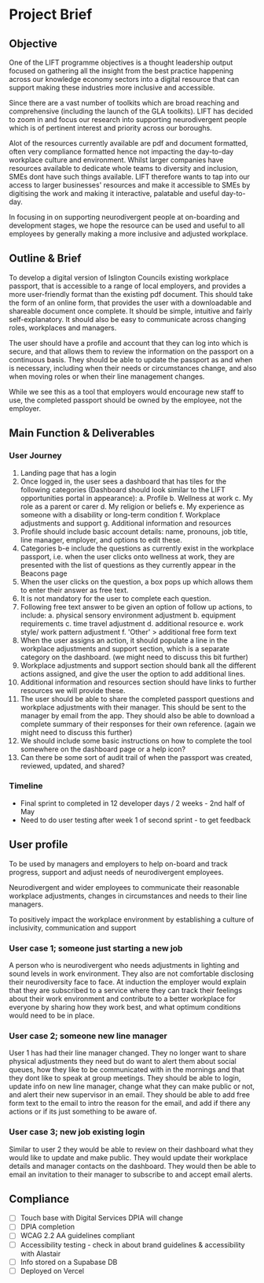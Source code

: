 # Project Brief

## Objective

One of the LIFT programme objectives is a thought leadership output focused on gathering all the insight from the best practice happening across our knowledge economy sectors into a digital resource that can support making these industries more inclusive and accessible.

Since there are a vast number of toolkits which are broad reaching and comprehensive (including the launch of the GLA toolkits). LIFT has decided to zoom in and focus our research into supporting neurodivergent people which is of pertinent interest and priority across our boroughs.

Alot of the resources currently available are pdf and document formatted, often very compliance formatted hence not impacting the day-to-day workplace culture and environment. Whilst larger companies have resources available to dedicate whole teams to diversity and inclusion, SMEs dont have such things available. LIFT therefore wants to tap into our access to larger businesses' resources and make it accessible to SMEs by digitising the work and making it interactive, palatable and useful day-to-day.

In focusing in on supporting neurodivergent people at on-boarding and development stages, we hope the resource can be used and useful to all employees by generally making a more inclusive and adjusted workplace.

## Outline & Brief

To develop a digital version of Islington Councils existing workplace passport, that is accessible to a range of local employers, and provides a more user-friendly format than the existing pdf document. This should take the form of an online form, that provides the user with a downloadable and shareable document once complete. It should be simple, intuitive and fairly self-explanatory. It should also be easy to communicate across changing roles, workplaces and managers.

The user should have a profile and account that they can log into which is secure, and that allows them to review the information on the passport on a continuous basis. They should be able to update the passport as and when is necessary, including when their needs or circumstances change, and also when moving roles or when their line management changes.

While we see this as a tool that employers would encourage new staff to use, the completed passport should be owned by the employee, not the employer.

## Main Function & Deliverables

### User Journey

1. Landing page that has a login
2. Once logged in, the user sees a dashboard that has tiles for the following categories (Dashboard should look similar to the LIFT opportunities portal in appearance):
  a. Profile
  b. Wellness at work
  c. My role as a parent or carer
  d. My religion or beliefs
  e. My experience as someone with a disability or long-term condition
  f. Workplace adjustments and support
  g. Additional information and resources
3. Profile should include basic account details: name, pronouns, job title, line manager, employer, and options to edit these.
4. Categories b-e include the questions as currently exist in the workplace passport, i.e. when the user clicks onto wellness at work, they are presented with the list of questions as they currently appear in the Beacons page
5. When the user clicks on the question, a box pops up which allows them to enter their answer as free text.
6. It is not mandatory for the user to complete each question.
7. Following free text answer to be given an option of follow up actions, to include:
  a. physical sensory environment adjustment
  b. equipment requirements
  c. time travel adjustment
  d. additional resource
  e. work style/ work pattern adjustment
  f. 'Other' > additional free form text
8. When the user assigns an action, it should populate a line in the workplace adjustments and support section, which is a separate category on the dashboard. (we might need to discuss this bit further)
9. Workplace adjustments and support section should bank all the different actions assigned, and give the user the option to add additional lines.
10. Additional information and resources section should have links to further resources  we will provide these.
11. The user should be able to share the completed passport questions and workplace adjustments with their manager. This should be sent to the manager by email from the app. They should also be able to download a complete summary of their responses for their own reference. (again we might need to discuss this further)
12. We should include some basic instructions on how to complete the tool somewhere on the dashboard page  or a help icon?
13. Can there be some sort of audit trail of when the passport was created, reviewed, updated, and shared?

### Timeline

- Final sprint to completed in 12 developer days / 2 weeks - 2nd half of May
- Need to do user testing after week 1 of second sprint - to get feedback

## User profile

To be used by managers and employers to help on-board and track progress, support and adjust needs of neurodivergent employees.

Neurodivergent and wider employees to communicate their reasonable workplace adjustments, changes in circumstances and needs to their line managers.

To positively impact the workplace environment by establishing a culture of inclusivity, communication and support

### User case 1; someone just starting a new job

A person who is neurodivergent who needs adjustments in lighting and sound levels in work environment.  They also are not comfortable disclosing their neurodiversity face to face.  At induction the employer would explain that they are subscribed to a service where they can track their feelings about their work environment and contribute to a better workplace for everyone by sharing how they work best, and what optimum conditions would need to be in place.

### User case 2; someone new line manager

User 1 has had their line manager changed.  They no longer want to share physical adjustments they need but do want to alert them about social queues, how they like to be communicated with in the mornings and that they dont like to speak at group meetings.  They should be able to login, update info on new line manager, change what they can make public or not, and alert their new supervisor in an email.  They should be able to add free form text to the email to intro the reason for the email, and add if there any actions or if its just something to be aware of.

### User case 3; new job existing login

Similar to user 2  they would be able to review on their dashboard what they would like to update and make public. They would update their workplace details and manager contacts on the dashboard.  They would then be able to email an invitation to their manager to subscribe to and accept email alerts.

## Compliance

- [ ] Touch base with Digital Services  DPIA will change
- [ ] DPIA completion
- [ ] WCAG 2.2 AA guidelines compliant
- [ ] Accessibility testing - check in about brand guidelines & accessibility with Alastair
- [ ] Info stored on a Supabase DB
- [ ] Deployed on Vercel
